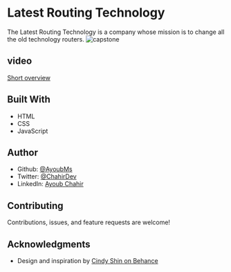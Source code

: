 # Latest Routing Technology
The Latest Routing Technology is a company whose mission is to change all the old technology routers.
![capstone](https://user-images.githubusercontent.com/95053734/151938929-e6241d51-5184-4a3f-9b27-ed1be699b7e7.png)

## video
[Short overview](https://www.loom.com/share/829bc64ee26347e48df63bbb95963bf7)

## Built With
- HTML
- CSS
- JavaScript
## Author
- Github: [@AyoubMs](https://github.com/AyoubMs)
- Twitter: [@ChahirDev](https://twitter.com/ChahirDev)
- LinkedIn: [Ayoub Chahir](https://www.linkedin.com/in/ayoub-chahir/)
## Contributing
Contributions, issues, and feature requests are welcome!
## Acknowledgments
- Design and inspiration by [Cindy Shin on Behance](https://www.behance.net/gallery/29845175/CC-Global-Summit-2015)
